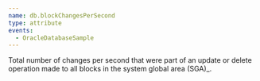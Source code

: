 ```yaml
---
name: db.blockChangesPerSecond
type: attribute
events:
  - OracleDatabaseSample
---
```


Total number of changes per second that were part of an update or delete operation made to all blocks in the system global area (SGA)\_.
